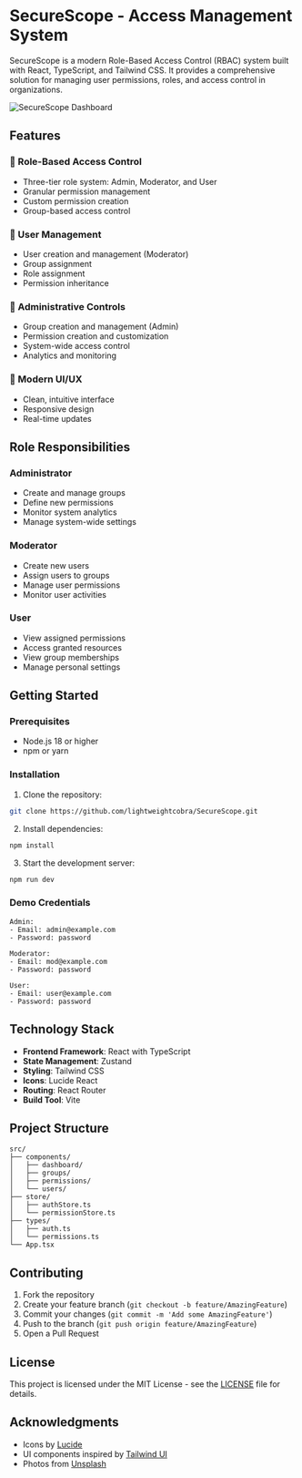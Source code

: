 # SecureScope - Access Management System

SecureScope is a modern Role-Based Access Control (RBAC) system built with React, TypeScript, and Tailwind CSS. It provides a comprehensive solution for managing user permissions, roles, and access control in organizations.

![SecureScope Dashboard](https://images.unsplash.com/photo-1633356122544-f134324a6cee?w=1200&h=400&fit=crop)

## Features

### 🔐 Role-Based Access Control
- Three-tier role system: Admin, Moderator, and User
- Granular permission management
- Custom permission creation
- Group-based access control

### 👥 User Management
- User creation and management (Moderator)
- Group assignment
- Role assignment
- Permission inheritance

### 👮 Administrative Controls
- Group creation and management (Admin)
- Permission creation and customization
- System-wide access control
- Analytics and monitoring

### 🎨 Modern UI/UX
- Clean, intuitive interface
- Responsive design
- Real-time updates

## Role Responsibilities

### Administrator
- Create and manage groups
- Define new permissions
- Monitor system analytics
- Manage system-wide settings

### Moderator
- Create new users
- Assign users to groups
- Manage user permissions
- Monitor user activities

### User
- View assigned permissions
- Access granted resources
- View group memberships
- Manage personal settings

## Getting Started

### Prerequisites
- Node.js 18 or higher
- npm or yarn

### Installation

1. Clone the repository:
```bash
git clone https://github.com/lightweightcobra/SecureScope.git
```

2. Install dependencies:
```bash
npm install
```

3. Start the development server:
```bash
npm run dev
```

### Demo Credentials

```
Admin:
- Email: admin@example.com
- Password: password

Moderator:
- Email: mod@example.com
- Password: password

User:
- Email: user@example.com
- Password: password
```

## Technology Stack

- **Frontend Framework**: React with TypeScript
- **State Management**: Zustand
- **Styling**: Tailwind CSS
- **Icons**: Lucide React
- **Routing**: React Router
- **Build Tool**: Vite

## Project Structure

```
src/
├── components/
│   ├── dashboard/
│   ├── groups/
│   ├── permissions/
│   └── users/
├── store/
│   ├── authStore.ts
│   └── permissionStore.ts
├── types/
│   ├── auth.ts
│   └── permissions.ts
└── App.tsx
```

## Contributing

1. Fork the repository
2. Create your feature branch (`git checkout -b feature/AmazingFeature`)
3. Commit your changes (`git commit -m 'Add some AmazingFeature'`)
4. Push to the branch (`git push origin feature/AmazingFeature`)
5. Open a Pull Request

## License

This project is licensed under the MIT License - see the [LICENSE](LICENSE) file for details.

## Acknowledgments

- Icons by [Lucide](https://lucide.dev/)
- UI components inspired by [Tailwind UI](https://tailwindui.com/)
- Photos from [Unsplash](https://unsplash.com/)
